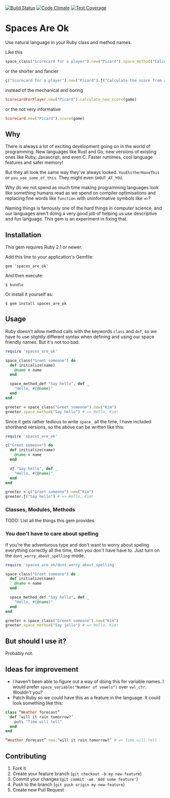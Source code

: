 [![Build Status](https://travis-ci.org/Kimtaro/spaces_are_ok.svg)](https://travis-ci.org/Kimtaro/spaces_are_ok) [![Code Climate](https://codeclimate.com/github/Kimtaro/spaces_are_ok/badges/gpa.svg)](https://codeclimate.com/github/Kimtaro/spaces_are_ok) [![Test Coverage](https://codeclimate.com/github/Kimtaro/spaces_are_ok/badges/coverage.svg)](https://codeclimate.com/github/Kimtaro/spaces_are_ok)

# Spaces Are Ok

Use natural language in your Ruby class and method names.

Like this

```ruby
space_class("Scorecard for a player").new("Picard").space_method("Calculate the score from a game", game)
```

or the shorter and fancier

```ruby
ç("Scorecard for a player").new("Picard").ƒ("Calculate the score from a game", game)
```

instead of the mechanical and boring

```ruby
ScorecardForPlayer.new("Picard").calculate_new_score(game)
```

or the not very informative

```ruby
Scorecard.new("Picard").score(game)
```

## Why

There is always a lot of exciting development going on in the world of programming. New languages like Rust and Go, new versions of existing ones like Ruby, Javascript, and even C. Faster runtimes, cool language features and safer memory!

But they all look the same way they've always looked. `YouEhitherHaveThis` or `you_see_some_of_this`. They might even `SHOUT_AT_YOU`.

Why do we not spend as much time making programming languages look like something humans read as we spend on compiler optimisations and replacing fine words like `function` with uninformative symbols like `=>`?

Naming things is famously one of the hard things in computer science, and our languages aren't doing a very good job of helping us use descriptive and fun language. This gem is an experiment in fixing that.

## Installation

This gem requires Ruby 2.1 or newer.

Add this line to your application's Gemfile:

    gem 'spaces_are_ok'

And then execute:

    $ bundle

Or install it yourself as:

    $ gem install spaces_are_ok

## Usage

Ruby doesn't allow method calls with the keywords `class` and `def`, so we have to use slightly different syntax when defining and using our space friendly names. But it's not too bad.

```ruby
require 'spaces_are_ok'

space_class("Greet someone") do
  def initialize(name)
    @name = name
  end

  space_method_def "Say hello", def _
    "Hello, #{@name}"
  end
end

greeter = space_class("Greet someone").new("Kim")
greeter.space_method("Say hello") # => Hello, Kim!
```

Since it gets rather tedious to write `space_` all the time, I have included shorthand versions, so the above can be written like this:

```ruby
require 'spaces_are_ok'

ç("Greet someone") do
  def initialize(name)
    @name = name
  end

  ∂ƒ "Say hello", def _
    "Hello, #{@name}"
  end
end

greeter = ç("Greet someone").new("Kim")
greeter.ƒ("Say hello") # => Hello, Kim!
```

### Classes, Modules, Methods

TODO: List all the things this gem provides.

### You don't have to care about spelling

If you're the adventurous type and don't want to worry about speling everything correctly all the time, then you don't have have to. Just turn on the `dont_worry_about_spelling`-mode.

```ruby
require 'spaces_are_ok/dont_worry_about_spelling'

space_class("Greet someone") do
  def initialize(name)
    @name = name
  end

  space_method_def "Say hello", def _
    "Hello, #{@name}"
  end
end

greeter = space_class("Greeet someone").new("Kim")
greeter.space_method("Say jello") # => Hello, Kim!
```

## But should I use it?

Probably not.

## Ideas for improvement

- I haven't been able to figure out a way of doing this for variable names. I would prefer `space_variable("Number of vowels")` over `vwl_ctr`. Wouldn't you?
- Patch Ruby so we could have this as a feature in the language. It could look something like this:

```ruby
class “Weather forecast”
  def ‘will it rain tomorrow?’
    puts "Time will tell"
  end
end

“Weather forecast”.new.‘will it rain tomorrow?’ # => Time will tell
```

## Contributing

1. Fork it
2. Create your feature branch (`git checkout -b my-new-feature`)
3. Commit your changes (`git commit -am 'Add some feature'`)
4. Push to the branch (`git push origin my-new-feature`)
5. Create new Pull Request
